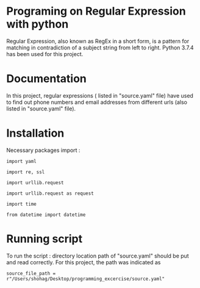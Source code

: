 Programing on Regular Expression with python 
============================================
Regular Expression, also known as RegEx in a short form, is a pattern for matching in contradiction of a subject string from left to right. Python 3.7.4 has been used for this project. 




Documentation
=============
In this project, regular expressions ( listed in "source.yaml" file) have used to find out phone numbers and email addresses from different urls (also listed in "source.yaml" file). 

Installation
============
Necessary packages import :

```
import yaml
```
```
import re, ssl
```
```
import urllib.request
```

```
import urllib.request as request
```
```
import time
```
```
from datetime import datetime
```

Running script
==============
To run the script : directory location path of "source.yaml" should be put and read correctly. For this project, the path was indicated as 
```
source_file_path = r"/Users/shohag/Desktop/programming_excercise/source.yaml"
```
